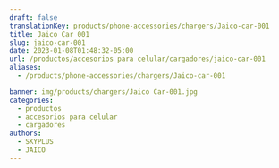 ```yaml
---
draft: false
translationKey: products/phone-accessories/chargers/Jaico-car-001
title: Jaico Car 001
slug: jaico-car-001
date: 2023-01-08T01:48:32-05:00
url: /productos/accesorios para celular/cargadores/jaico-car-001
aliases:
  - /products/phone-accessories/chargers/Jaico-car-001

banner: img/products/chargers/Jaico Car-001.jpg
categories: 
  - productos
  - accesorios para celular
  - cargadores
authors:
  - SKYPLUS
  - JAICO
---
```

